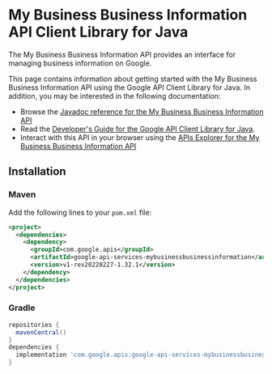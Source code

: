 # My Business Business Information API Client Library for Java

The My Business Business Information API provides an interface for managing business information on Google.

This page contains information about getting started with the My Business Business Information API
using the Google API Client Library for Java. In addition, you may be interested
in the following documentation:

* Browse the [Javadoc reference for the My Business Business Information API][javadoc]
* Read the [Developer's Guide for the Google API Client Library for Java][google-api-client].
* Interact with this API in your browser using the [APIs Explorer for the My Business Business Information API][api-explorer]

## Installation

### Maven

Add the following lines to your `pom.xml` file:

```xml
<project>
  <dependencies>
    <dependency>
      <groupId>com.google.apis</groupId>
      <artifactId>google-api-services-mybusinessbusinessinformation</artifactId>
      <version>v1-rev20220227-1.32.1</version>
    </dependency>
  </dependencies>
</project>
```

### Gradle

```gradle
repositories {
  mavenCentral()
}
dependencies {
  implementation 'com.google.apis:google-api-services-mybusinessbusinessinformation:v1-rev20220227-1.32.1'
}
```

[javadoc]: https://googleapis.dev/java/google-api-services-mybusinessbusinessinformation/latest/index.html
[google-api-client]: https://github.com/googleapis/google-api-java-client/
[api-explorer]: https://developers.google.com/apis-explorer/#p/mybusinessbusinessinformation/v1/
